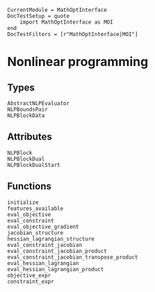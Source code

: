 ```@meta
CurrentModule = MathOptInterface
DocTestSetup = quote
    import MathOptInterface as MOI
end
DocTestFilters = [r"MathOptInterface|MOI"]
```

# Nonlinear programming

## Types
```@docs
AbstractNLPEvaluator
NLPBoundsPair
NLPBlockData
```

## Attributes

```@docs
NLPBlock
NLPBlockDual
NLPBlockDualStart
```

## Functions

```@docs
initialize
features_available
eval_objective
eval_constraint
eval_objective_gradient
jacobian_structure
hessian_lagrangian_structure
eval_constraint_jacobian
eval_constraint_jacobian_product
eval_constraint_jacobian_transpose_product
eval_hessian_lagrangian
eval_hessian_lagrangian_product
objective_expr
constraint_expr
```

